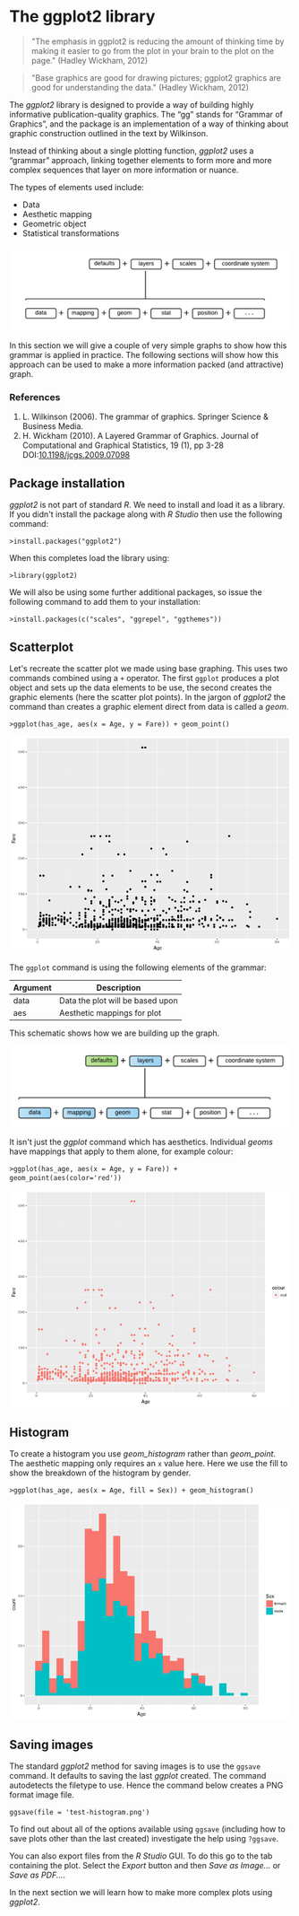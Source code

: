 # The ggplot2 library

>"The emphasis in ggplot2 is reducing the amount of thinking time by making it easier to go from the plot in your brain to the plot on the page." (Hadley Wickham, 2012)

>"Base graphics are good for drawing pictures; ggplot2 graphics are good for understanding the data." (Hadley Wickham, 2012)

The *ggplot2* library is designed to provide a way of building highly informative publication-quality graphics. 
The “gg” stands for “Grammar of Graphics”, and the package is an implementation of a way of thinking about graphic construction outlined in the text by Wilkinson.

Instead of thinking about a single plotting function, *ggplot2* uses a “grammar” approach, linking together elements to form more and more complex sequences that layer on more information or nuance.

The types of elements used include: 

* Data
* Aesthetic mapping
* Geometric object
* Statistical transformations

![](images/ggplot2_blocks.png)

In this section we will give a couple of very simple graphs to show how this grammar is applied in practice.
The following sections will show how this approach can be used to make a more information packed (and attractive) graph.

### References

1. L. Wilkinson (2006). The grammar of graphics. Springer Science & Business Media.
2. H. Wickham (2010). A Layered Grammar of Graphics. Journal of Computational and Graphical Statistics, 19 (1), pp 3-28 DOI:[10.1198/jcgs.2009.07098](http://dx.doi.org/10.1198/jcgs.2009.07098)

## Package installation

*ggplot2* is not part of standard *R*.
We need to install and load it as a library.
If you didn't install the package along with *R Studio* then use the following command:

```
>install.packages("ggplot2")
```

When this completes load the library using:

```
>library(ggplot2)
```

We will also be using some further additional packages, so issue the following command to add them to your installation:

```
>install.packages(c("scales", "ggrepel", "ggthemes"))
```

## Scatterplot

Let's recreate the scatter plot we made using base graphing.
This uses two commands combined using a `+` operator.
The first `ggplot` produces a plot object and sets up the data elements to be use, the second creates the graphic elements (here the scatter plot points). 
In the jargon of *ggplot2* the command than creates a graphic element direct from data is called a *geom*.

```
>ggplot(has_age, aes(x = Age, y = Fare)) + geom_point()
```

![](images/ggplot2_scatter.png)

The `ggplot` command is using the following elements of the grammar:

| Argument     | Description                      |
|--------------|----------------------------------|
| data         | Data the plot will be based upon |
| aes          | Aesthetic mappings for plot      |

This schematic shows how we are building up the graph.

![](images/ggplot2_basics.png)

It isn't just the *ggplot* command which has aesthetics.
Individual *geoms* have mappings that apply to them alone, for example colour:

```
>ggplot(has_age, aes(x = Age, y = Fare)) + geom_point(aes(color='red'))
```

![](images/ggplot2_scatter_red.png)

## Histogram

To create a histogram you use *geom_histogram* rather than *geom_point*.
The aesthetic mapping only requires an `x` value here.
Here we use the fill to show the breakdown of the histogram by gender.

```
>ggplot(has_age, aes(x = Age, fill = Sex)) + geom_histogram()
```

![](images/ggplot2_hist.png)

## Saving images

The standard *ggplot2* method for saving images is to use the `ggsave` command. 
It defaults to saving the last *ggplot* created.
The command autodetects the filetype to use.
Hence the command below creates a PNG format image file.

```
ggsave(file = 'test-histogram.png')
```

To find out about all of the options available using `ggsave` (including how to save plots other than the last created) investigate the help using `?ggsave`.

You can also export files from the *R Studio* GUI.
To do this go to the tab containing the plot.
Select the *Export* button and then *Save as Image...* or *Save as PDF...*.

In the next section we will learn how to make more complex plots using *ggplot2*.
